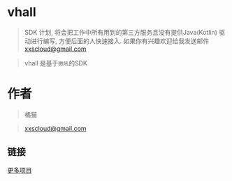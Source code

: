 # vhall

> SDK 计划, 将会把工作中所有用到的第三方服务且没有提供Java(Kotlin) 驱动进行编写, 方便后面的人快速接入. 如果你有兴趣欢迎给我发送邮件 xxscloud@gmail.com

> vhall 是基于`微吼`的SDK

# 作者
> 橘猫

> xxscloud@gmail.com


## 链接
[更多项目](https://github.com/xxscloud5722/)
